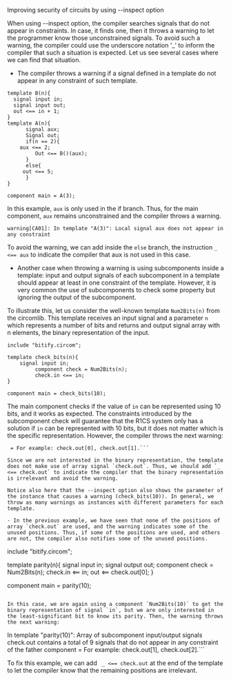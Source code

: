 Improving security of circuits by using --inspect option 

When using --inspect option, the compiler searches signals that do not appear in constraints. In case, it finds one, then it throws a warning to let the programmer know those unconstrained signals. To avoid such a warning, the compiler could use the underscore notation '_' to inform the compiler that such a situation is expected. Let us see several cases where we can find that situation.

- The compiler throws a warning if a signal defined in a template do not appear in any constraint of such template.

```
template B(n){
  signal input in;
  signal input out;
  out <== in + 1;
}
template A(n){
      signal aux;
      Signal out;
      if(n == 2){
	aux <== 2;
         Out <== B()(aux);
      }
      else{
	 out <== 5;
      }
}

component main = A(3);
```

In this example, `aux` is only used in the if branch. Thus, for the main component, `aux` remains unconstrained and the compiler throws a warning. 

```warning[CA01]: In template "A(3)": Local signal aux does not appear in any constraint```

 To avoid the warning, we can add inside the `else` branch, the instruction `_ <== aux` to indicate the compiler that aux is not used in this case.

- Another case when throwing a warning is using subcomponents inside a template: input and output signals of each subcomponent in a template should appear at least in one constraint of the template.
However, it is very common the use of subcomponents to check some property but ignoring the output of the subcomponent.

To illustrate this, let us consider the well-known template `Num2Bits(n)` from the circomlib. This template receives an input signal and a parameter `n` which represents a number of bits and returns and output signal array with n elements, the binary representation of the input. 

```
include "bitify.circom";

template check_bits(n){
	signal input in;
         component check = Num2Bits(n);
         check.in <== in;
}

component main = check_bits(10);
```

The main component checks if the value of `in` can be represented using 10 bits, and it works as expected. The constraints introduced by the subcomponent check will guarantee that the R1CS system only has a solution if `in` can be represented with 10 bits, but it does not matter which is the specific representation. However, the compiler throws the next warning:

```In template "check_bits(10)": Array of subcomponent input/output signals check.out contains a total of 10 signals that do not appear in any constraint of the father component
 = For example: check.out[0], check.out[1].```

Since we are not interested in the binary representation, the template does not make use of array signal `check.out`. Thus, we should add `_ <== check.out` to indicate the compiler that the binary representation is irrelevant and avoid the warning.

Notice also here that the --inspect option also shows the parameter of the instance that causes a warning (check_bits(10)). In general, we throw as many warnings as instances with different parameters for each template.

- In the previous example, we have seen that none of the positions of array `check.out` are used, and the warning indicates some of the unused positions. Thus, if some of the positions are used, and others are not, the compiler also notifies some of the unused positions. 

```
include "bitify.circom";

template parity(n){
	signal input in;
         signal output out;
         component check = Num2Bits(n);
         check.in <== in;
         out <== check.out[0];
}

component main = parity(10);
```

In this case, we are again using a component `Num2Bits(10)` to get the binary representation of signal `in`, but we are only interested in the least-significant bit to know its parity. Then, the warning throws the next warning: 
```
In template "parity(10)": Array of subcomponent input/output signals check.out contains a total of 9 signals that do not appear in any constraint of the father component
 = For example: check.out[1], check.out[2].```

To fix this example, we can add ` _ <== check.out` at the end of the template to let the compiler know that the remaining positions are irrelevant.

